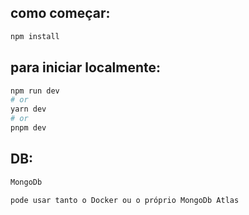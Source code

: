 ## como começar:

```bash
npm install
```

## para iniciar localmente:

```bash
npm run dev
# or
yarn dev
# or
pnpm dev
```

## DB:

```bash
MongoDb

pode usar tanto o Docker ou o próprio MongoDb Atlas
```
